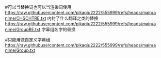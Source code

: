 #可以当替换词也可以当渲染词使用
https://raw.githubusercontent.com/pikaqiu2222/555999/refs/heads/main/anime/CHSCHTRE.txt  内封了什么翻译之类的替换
https://raw.githubusercontent.com/pikaqiu2222/555999/refs/heads/main/anime/GroupRE.txt  字幕组名字的替换



#只能用做自定义字幕组
https://raw.githubusercontent.com/pikaqiu2222/555999/refs/heads/main/anime/Group.txt
